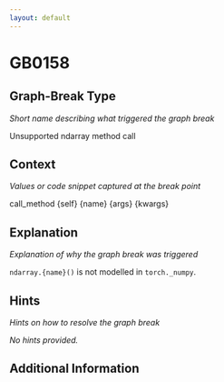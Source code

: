 ```yaml
---
layout: default
---
```

# GB0158

## Graph-Break Type
*Short name describing what triggered the graph break*

Unsupported ndarray method call

## Context
*Values or code snippet captured at the break point*

call_method {self} {name} {args} {kwargs}

## Explanation
*Explanation of why the graph break was triggered*

`ndarray.{name}()` is not modelled in `torch._numpy`.

## Hints
*Hints on how to resolve the graph break*

*No hints provided.*


## Additional Information

<!-- ADDITIONAL INFORMATION START - Add custom information below this line -->

<!-- ADDITIONAL INFORMATION END -->


